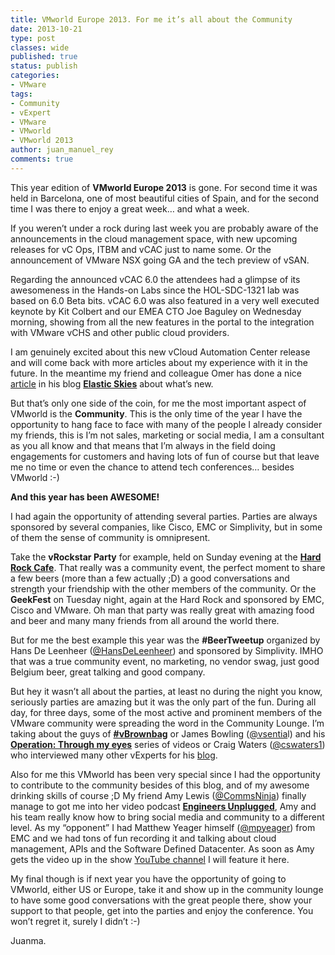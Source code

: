 ```yaml
---
title: VMworld Europe 2013. For me it’s all about the Community
date: 2013-10-21
type: post
classes: wide
published: true
status: publish
categories:
- VMware
tags:
- Community
- vExpert
- VMware
- VMworld
- VMworld 2013
author: juan_manuel_rey
comments: true
---
```


This year edition of **VMworld Europe 2013** is gone. For second time it was held in Barcelona, one of most beautiful cities of Spain, and for the second time I was there to enjoy a great week… and what a week.

If you weren’t under a rock during last week you are probably aware of the announcements in the cloud management space, with new upcoming releases for vC Ops, ITBM and vCAC just to name some. Or the announcement of VMware NSX going GA and the tech preview of vSAN.

Regarding the announced vCAC 6.0 the attendees had a glimpse of its awesomeness in the Hands-on Labs since the HOL-SDC-1321 lab was based on 6.0 Beta bits. vCAC 6.0 was also featured in a very well executed keynote by Kit Colbert and our EMEA CTO Joe Baguley on Wednesday morning, showing from all the new features in the portal to the integration with VMware vCHS and other public cloud providers.

I am genuinely excited about this new vCloud Automation Center release and will come back with more articles about my experience with it in the future. In the meantime my friend and colleague Omer has done a nice [article](http://elasticskies.com/vcac-6-0-announced/) in his blog **[Elastic Skies](http://elasticskies.com/)** about what’s new.

But that’s only one side of the coin, for me the most important aspect of VMworld is the **Community**. This is the only time of the year I have the opportunity to hang face to face with many of the people I already consider my friends, this is I’m not sales, marketing or social media, I am a consultant as you all know and that means that I’m always in the field doing engagements for customers and having lots of fun of course but that leave me no time or even the chance to attend tech conferences… besides VMworld :-)

**And this year has been AWESOME!**

I had again the opportunity of attending several parties. Parties are always sponsored by several companies, like Cisco, EMC or Simplivity, but in some of them the sense of community is omnipresent.

Take the **vRockstar Party** for example, held on Sunday evening at the [**Hard Rock Cafe**](http://www.hardrock.com/locations/cafes3/cafe.aspx?LocationID=41&MIBEnumID=3). That really was a community event, the perfect moment to share a few beers (more than a few actually ;D) a good conversations and strength your friendship with the other members of the community. Or the **GeekFest** on Tuesday night, again at the Hard Rock and sponsored by EMC, Cisco and VMware. Oh man that party was really great with amazing food and beer and many many friends from all around the world there.

But for me the best example this year was the **#BeerTweetup** organized by Hans De Leenheer ([@HansDeLeenheer](https://twitter.com/HansDeLeenheer)) and sponsored by Simplivity. IMHO that was a true community event, no marketing, no vendor swag, just good Belgium beer, great talking and good company.

But hey it wasn’t all about the parties, at least no during the night you know, seriously parties are amazing but it was the only part of the fun. During all day, for three days, some of the most active and prominent members of the VMware community were spreading the word in the Community Lounge. I’m taking about the guys of [**#vBrownbag**](http://professionalvmware.com/brownbags/) or James Bowling ([@vsentia](https://twitter.com/vsential)l) and his [**Operation: Through my eyes**](http://vsential.com/2013/10/operation-eyes-tmevmworld/) series of videos or Craig Waters ([@cswaters1](https://twitter.com/cswaters1)) who interviewed many other vExperts for his [blog](http://craigwaters.org/).

Also for me this VMworld has been very special since I had the opportunity to contribute to the community besides of this blog, and of my awesome drinking skills of course ;D My friend Amy Lewis ([@CommsNinja](https://twitter.com/CommsNinja)) finally manage to got me into her video podcast [**Engineers Unplugged**](http://blogs.cisco.com/tag/engineers-unplugged/), Amy and his team really know how to bring social media and community to a different level. As my “opponent” I had Matthew Yeager himself ([@mpyeager](https://twitter.com/mpyeager)) from EMC and we had tons of fun recording it and talking about cloud management, APIs and the Software Defined Datacenter. As soon as Amy gets the video up in the show [YouTube channel](http://www.youtube.com/user/engineersunplugged) I will feature it here.

My final though is if next year you have the opportunity of going to VMworld, either US or Europe, take it and show up in the community lounge to have some good conversations with the great people there, show your support to that people, get into the parties and enjoy the conference. You won’t regret it, surely I didn’t :-)

Juanma.
